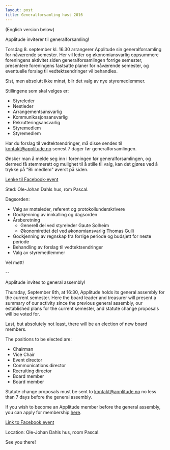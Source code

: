 ```yaml
---
layout: post
title: Generalforsamling høst 2016
---
```


(English version below)

Applitude inviterer til generalforsamling!

Torsdag 8. september kl. 16.30 arrangerer Applitude sin generalforsamling for nåværende semester. Her vil leder og økonomiansvarlig oppsummere foreningens aktivitet siden generalforsamlingen forrige semester, presentere foreningens fastsatte planer for nåværende semester, og eventuelle forslag til vedtektsendringer vil behandles.

Sist, men absolutt ikke minst, blir det valg av nye styremedlemmer.

Stillingene som skal velges er:

- Styreleder
- Nestleder
- Arrangementsansvarlig
- Kommunikasjonsansvarlig
- Rekrutteringsansvarlig
- Styremedlem
- Styremedlem

Har du forslag til vedtektsendringer, må disse sendes til kontakt@applitude.no senest 7 dager før generalforsamlingen.

Ønsker man å melde seg inn i foreningen før generalforsamlingen, og dermed få stemmerett og mulighet til å stille til valg, kan det gjøres ved å trykke på "Bli medlem" øverst på siden.

[Lenke til Facebook-event](https://www.facebook.com/events/1718054161793948/)

Sted: Ole-Johan Dahls hus, rom Pascal.

Dagsorden:

- Valg av møteleder, referent og protokollunderskrivere
- Godkjenning av innkalling og dagsorden
- Årsberetning
  - Generell del ved styreleder Gaute Solheim
  - Økonomirettet del ved økonomiansvarlig Thomas Gulli
- Godkjenning av regnskap fra forrige periode og budsjett for neste periode
- Behandling av forslag til vedtektsendringer
- Valg av styremedlemmer

Vel møtt!

--

Applitude invites to general assembly!

Thursday, September 8th, at 16:30, Applitude holds its general assembly for the current semester. Here the board leader and treasurer will present a summary of our activity since the previous general assembly, our established plans for the current semester, and statute change proposals will be voted for.

Last, but absolutely not least, there will be an election of new board members.

The positions to be elected are:

- Chairman
- Vice Chair
- Event director
- Communications director
- Recruiting director
- Board member
- Board member

Statute change proposals must be sent to kontakt@applitude.no no less than 7 days before the general assembly.

If you wish to become an Applitude member before the general assembly, you can apply for membership [here](https://goo.gl/9APQdJ).

[Link to Facebook event](https://www.facebook.com/events/1718054161793948/)

Location: Ole-Johan Dahls hus, room Pascal.

See you there!
